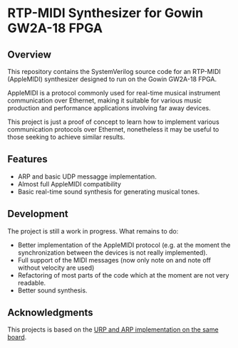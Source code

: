 # RTP-MIDI Synthesizer for Gowin GW2A-18 FPGA

## Overview

This repository contains the SystemVerilog source code for an RTP-MIDI (AppleMIDI) synthesizer designed to run on the Gowin GW2A-18 FPGA. 

AppleMIDI is a protocol commonly used for real-time musical instrument communication over Ethernet, making it suitable for various music production and performance applications involving far away devices.

This project is just a proof of concept to learn how to implement various communication protocols over Ethernet, nonetheless it may be useful to those seeking to achieve similar results.

## Features

- ARP and basic UDP messagge implementation.
- Almost full AppleMIDI compatibility
- Basic real-time sound synthesis for generating musical tones.

## Development

The project is still a work in progress. What remains to do:
- Better implementation of the AppleMIDI protocol (e.g. at the moment the synchronization between the devices is not really implemented).
- Full support of the MIDI messages (now only note on and note off without velocity are used)
- Refactoring of most parts of the code which at the moment are not very readable.
- Better sound synthesis.

## Acknowledgments

This projects is based on the [URP and ARP implementation on the same board](https://github.com/sipeed/TangPrimer-20K-example/tree/main/Ethernet/verilog_UDP).
